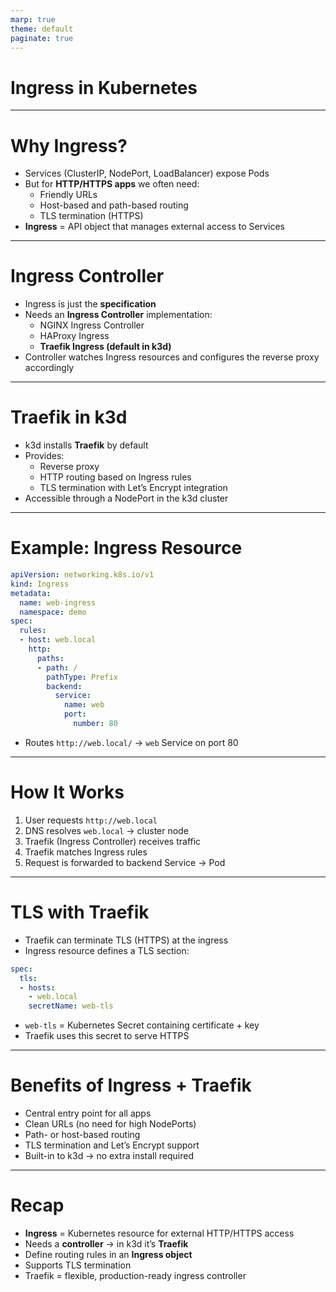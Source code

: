 ```yaml
---
marp: true
theme: default
paginate: true
---
```


# Ingress in Kubernetes

---

# Why Ingress?

- Services (ClusterIP, NodePort, LoadBalancer) expose Pods
- But for **HTTP/HTTPS apps** we often need:
  - Friendly URLs
  - Host-based and path-based routing
  - TLS termination (HTTPS)
- **Ingress** = API object that manages external access to Services

---

# Ingress Controller

- Ingress is just the **specification**
- Needs an **Ingress Controller** implementation:
  - NGINX Ingress Controller
  - HAProxy Ingress
  - **Traefik Ingress (default in k3d)**
- Controller watches Ingress resources and configures the reverse proxy accordingly

---

# Traefik in k3d

- k3d installs **Traefik** by default
- Provides:
  - Reverse proxy
  - HTTP routing based on Ingress rules
  - TLS termination with Let’s Encrypt integration
- Accessible through a NodePort in the k3d cluster

---
# Example: Ingress Resource

```yaml
apiVersion: networking.k8s.io/v1
kind: Ingress
metadata:
  name: web-ingress
  namespace: demo
spec:
  rules:
  - host: web.local
    http:
      paths:
      - path: /
        pathType: Prefix
        backend:
          service:
            name: web
            port:
              number: 80
```
- Routes `http://web.local/` → `web` Service on port 80

---

# How It Works

1. User requests `http://web.local`
2. DNS resolves `web.local` → cluster node
3. Traefik (Ingress Controller) receives traffic
4. Traefik matches Ingress rules
5. Request is forwarded to backend Service → Pod

---

# TLS with Traefik

- Traefik can terminate TLS (HTTPS) at the ingress
- Ingress resource defines a TLS section:

```yaml
spec:
  tls:
  - hosts:
    - web.local
    secretName: web-tls
```

- `web-tls` = Kubernetes Secret containing certificate + key
- Traefik uses this secret to serve HTTPS

---

# Benefits of Ingress + Traefik

- Central entry point for all apps
- Clean URLs (no need for high NodePorts)
- Path- or host-based routing
- TLS termination and Let’s Encrypt support
- Built-in to k3d → no extra install required

---

# Recap

- **Ingress** = Kubernetes resource for external HTTP/HTTPS access
- Needs a **controller** → in k3d it’s **Traefik**
- Define routing rules in an **Ingress object**
- Supports TLS termination
- Traefik = flexible, production-ready ingress controller
